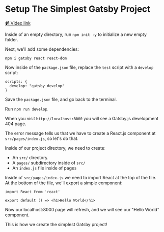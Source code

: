# Setup The Simplest Gatsby Project

[📹 Video link](https://www.egghead.io/lessons/gatsby-setup-the-simplest-gatsby-project)

Inside of an empty directory, run `npm init -y` to initialize a new empty folder.

Next, we'll add some dependencies:

```
npm i gatsby react react-dom
```

Now inside of the `package.json` file, replace the `test` script with a `develop` script:

```
scripts: {
  develop: "gatsby develop"
}
```

Save the `package.json` file, and go back to the terminal.

Run `npm run develop`.

When you visit `http://localhost:8000` you will see a Gatsby.js development 404 page.

The error message tells us that we have to create a React.js component at `src/pages/index.js`, so let's do that.

Inside of our project directory, we need to create:

- An `src/` directory.
- A `pages/` subdirectory inside of `src/`
- An `index.js` file inside of pages

Inside of `src/pages/index.js` we need to import React at the top of the file. At the bottom of the file, we'll export a simple component:

```
import React from 'react'

export default () => <h1>Hello World</h1>
```

Now our localhost:8000 page will refresh, and we will see our "Hello World" component.

This is how we create the simplest Gatsby project!
